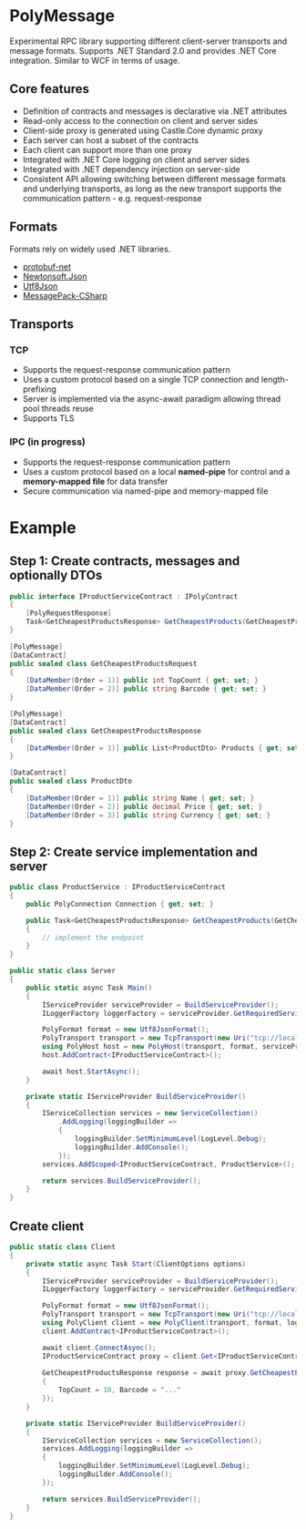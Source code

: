 # PolyMessage

Experimental RPC library supporting different client-server transports and message formats. Supports .NET Standard 2.0 and provides .NET Core integration. Similar to WCF in terms of usage.

## Core features

* Definition of contracts and messages is declarative via .NET attributes
* Read-only access to the connection on client and server sides
* Client-side proxy is generated using Castle.Core dynamic proxy
* Each server can host a subset of the contracts
* Each client can support more than one proxy
* Integrated with .NET Core logging on client and server sides
* Integrated with .NET dependency injection on server-side
* Consistent API allowing switching between different message formats and underlying transports, as long as the new transport supports the communication pattern - e.g. request-response

## Formats

Formats rely on widely used .NET libraries.

* [protobuf-net](https://github.com/protobuf-net/protobuf-net)
* [Newtonsoft.Json](https://www.newtonsoft.com/json)
* [Utf8Json](https://github.com/neuecc/Utf8Json)
* [MessagePack-CSharp](https://github.com/neuecc/MessagePack-CSharp)

## Transports

### TCP

* Supports the request-response communication pattern
* Uses a custom protocol based on a single TCP connection and length-prefixing
* Server is implemented via the async-await paradigm allowing thread pool threads reuse
* Supports TLS

### IPC (in progress)

* Supports the request-response communication pattern
* Uses a custom protocol based on a local **named-pipe** for control and a **memory-mapped file** for data transfer
* Secure communication via named-pipe and memory-mapped file

# Example

## Step 1: Create contracts, messages and optionally DTOs

```C#
public interface IProductServiceContract : IPolyContract
{
    [PolyRequestResponse]
    Task<GetCheapestProductsResponse> GetCheapestProducts(GetCheapestProductsRequest request);
}

[PolyMessage]
[DataContract]
public sealed class GetCheapestProductsRequest
{
    [DataMember(Order = 1)] public int TopCount { get; set; }
    [DataMember(Order = 2)] public string Barcode { get; set; }
}

[PolyMessage]
[DataContract]
public sealed class GetCheapestProductsResponse
{
    [DataMember(Order = 1)] public List<ProductDto> Products { get; set; } = new List<ProductDto>();
}

[DataContract]
public sealed class ProductDto
{
    [DataMember(Order = 1)] public string Name { get; set; }
    [DataMember(Order = 2)] public decimal Price { get; set; }
    [DataMember(Order = 3)] public string Currency { get; set; }
}

```

## Step 2: Create service implementation and server

```C#
public class ProductService : IProductServiceContract
{
    public PolyConnection Connection { get; set; }

    public Task<GetCheapestProductsResponse> GetCheapestProducts(GetCheapestProductsRequest request)
    {
        // implement the endpoint
    }
}

public static class Server
{
    public static async Task Main()
    {
        IServiceProvider serviceProvider = BuildServiceProvider();
        ILoggerFactory loggerFactory = serviceProvider.GetRequiredService<ILoggerFactory>();

        PolyFormat format = new Utf8JsonFormat();
        PolyTransport transport = new TcpTransport(new Uri("tcp://localhost:10678/"), loggerFactory);
        using PolyHost host = new PolyHost(transport, format, serviceProvider);
        host.AddContract<IProductServiceContract>();

        await host.StartAsync();
    }

    private static IServiceProvider BuildServiceProvider()
    {
        IServiceCollection services = new ServiceCollection()
            .AddLogging(loggingBuilder =>
            {
                loggingBuilder.SetMinimumLevel(LogLevel.Debug);
                loggingBuilder.AddConsole();
            });
        services.AddScoped<IProductServiceContract, ProductService>();

        return services.BuildServiceProvider();
    }
}
```

## Create client

```C#
public static class Client
{
    private static async Task Start(ClientOptions options)
    {
        IServiceProvider serviceProvider = BuildServiceProvider();
        ILoggerFactory loggerFactory = serviceProvider.GetRequiredService<ILoggerFactory>();

        PolyFormat format = new Utf8JsonFormat();
        PolyTransport transport = new TcpTransport(new Uri("tcp://localhost:10678/"), loggerFactory);
        using PolyClient client = new PolyClient(transport, format, loggerFactory);
        client.AddContract<IProductServiceContract>();

        await client.ConnectAsync();
        IProductServiceContract proxy = client.Get<IProductServiceContract>();
        
        GetCheapestProductsResponse response = await proxy.GetCheapestProducts(new GetCheapestProductsRequest
        {
            TopCount = 10, Barcode = "..."
        });
    }

    private static IServiceProvider BuildServiceProvider()
    {
        IServiceCollection services = new ServiceCollection();
        services.AddLogging(loggingBuilder =>
        {
            loggingBuilder.SetMinimumLevel(LogLevel.Debug);
            loggingBuilder.AddConsole();
        });

        return services.BuildServiceProvider();
    }
}
```
